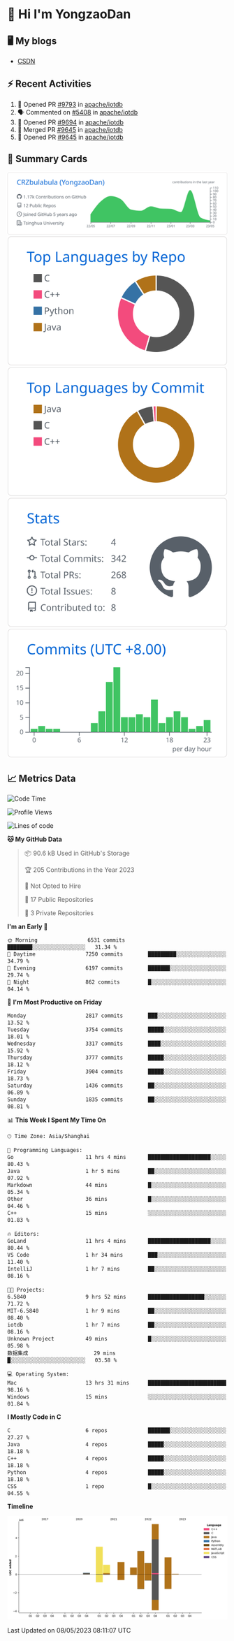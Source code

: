 # 👋 Hi I'm YongzaoDan

## 🖥 My blogs
  + [CSDN](https://blog.csdn.net/CRZbulabula?type=blog)

## ⚡ Recent Activities
<!--START_SECTION:activity-->
1. 💪 Opened PR [#9793](https://github.com/apache/iotdb/pull/9793) in [apache/iotdb](https://github.com/apache/iotdb)
2. 🗣 Commented on [#5408](https://github.com/apache/iotdb/issues/5408) in [apache/iotdb](https://github.com/apache/iotdb)
3. 💪 Opened PR [#9694](https://github.com/apache/iotdb/pull/9694) in [apache/iotdb](https://github.com/apache/iotdb)
4. 🎉 Merged PR [#9645](https://github.com/apache/iotdb/pull/9645) in [apache/iotdb](https://github.com/apache/iotdb)
5. 💪 Opened PR [#9645](https://github.com/apache/iotdb/pull/9645) in [apache/iotdb](https://github.com/apache/iotdb)
<!--END_SECTION:activity-->

## 🎑 Summary Cards

[![](https://raw.githubusercontent.com/CRZbulabula/CRZbulabula/main/profile-summary-card-output/github/0-profile-details.svg)](https://github.com/vn7n24fzkq/github-profile-summary-cards)
[![](https://raw.githubusercontent.com/CRZbulabula/CRZbulabula/main/profile-summary-card-output/github/1-repos-per-language.svg)](https://github.com/vn7n24fzkq/github-profile-summary-cards) [![](https://raw.githubusercontent.com/CRZbulabula/CRZbulabula/main/profile-summary-card-output/github/2-most-commit-language.svg)](https://github.com/vn7n24fzkq/github-profile-summary-cards)
[![](https://raw.githubusercontent.com/CRZbulabula/CRZbulabula/main/profile-summary-card-output/github/3-stats.svg)](https://github.com/vn7n24fzkq/github-profile-summary-cards) [![](https://raw.githubusercontent.com/CRZbulabula/CRZbulabula/main/profile-summary-card-output/github/4-productive-time.svg)](https://github.com/vn7n24fzkq/github-profile-summary-cards)

## 📈 Metrics Data

<!--START_SECTION:waka-->
![Code Time](http://img.shields.io/badge/Code%20Time-107%20hrs%2011%20mins-blue)

![Profile Views](http://img.shields.io/badge/Profile%20Views-6-blue)

![Lines of code](https://img.shields.io/badge/From%20Hello%20World%20I%27ve%20Written-17.5%20million%20lines%20of%20code-blue)

**🐱 My GitHub Data** 

> 📦 90.6 kB Used in GitHub's Storage 
 > 
> 🏆 205 Contributions in the Year 2023
 > 
> 🚫 Not Opted to Hire
 > 
> 📜 17 Public Repositories 
 > 
> 🔑 3 Private Repositories 
 > 
**I'm an Early 🐤** 

```text
🌞 Morning                6531 commits        ████████░░░░░░░░░░░░░░░░░   31.34 % 
🌆 Daytime                7250 commits        █████████░░░░░░░░░░░░░░░░   34.79 % 
🌃 Evening                6197 commits        ███████░░░░░░░░░░░░░░░░░░   29.74 % 
🌙 Night                  862 commits         █░░░░░░░░░░░░░░░░░░░░░░░░   04.14 % 
```
📅 **I'm Most Productive on Friday** 

```text
Monday                   2817 commits        ███░░░░░░░░░░░░░░░░░░░░░░   13.52 % 
Tuesday                  3754 commits        █████░░░░░░░░░░░░░░░░░░░░   18.01 % 
Wednesday                3317 commits        ████░░░░░░░░░░░░░░░░░░░░░   15.92 % 
Thursday                 3777 commits        █████░░░░░░░░░░░░░░░░░░░░   18.12 % 
Friday                   3904 commits        █████░░░░░░░░░░░░░░░░░░░░   18.73 % 
Saturday                 1436 commits        ██░░░░░░░░░░░░░░░░░░░░░░░   06.89 % 
Sunday                   1835 commits        ██░░░░░░░░░░░░░░░░░░░░░░░   08.81 % 
```


📊 **This Week I Spent My Time On** 

```text
🕑︎ Time Zone: Asia/Shanghai

💬 Programming Languages: 
Go                       11 hrs 4 mins       ████████████████████░░░░░   80.43 % 
Java                     1 hr 5 mins         ██░░░░░░░░░░░░░░░░░░░░░░░   07.92 % 
Markdown                 44 mins             █░░░░░░░░░░░░░░░░░░░░░░░░   05.34 % 
Other                    36 mins             █░░░░░░░░░░░░░░░░░░░░░░░░   04.46 % 
C++                      15 mins             ░░░░░░░░░░░░░░░░░░░░░░░░░   01.83 % 

🔥 Editors: 
GoLand                   11 hrs 4 mins       ████████████████████░░░░░   80.44 % 
VS Code                  1 hr 34 mins        ███░░░░░░░░░░░░░░░░░░░░░░   11.40 % 
IntelliJ                 1 hr 7 mins         ██░░░░░░░░░░░░░░░░░░░░░░░   08.16 % 

🐱‍💻 Projects: 
6.5840                   9 hrs 52 mins       ██████████████████░░░░░░░   71.72 % 
MIT-6.5840               1 hr 9 mins         ██░░░░░░░░░░░░░░░░░░░░░░░   08.40 % 
iotdb                    1 hr 7 mins         ██░░░░░░░░░░░░░░░░░░░░░░░   08.16 % 
Unknown Project          49 mins             █░░░░░░░░░░░░░░░░░░░░░░░░   05.98 % 
数据集成                     29 mins             █░░░░░░░░░░░░░░░░░░░░░░░░   03.58 % 

💻 Operating System: 
Mac                      13 hrs 31 mins      █████████████████████████   98.16 % 
Windows                  15 mins             ░░░░░░░░░░░░░░░░░░░░░░░░░   01.84 % 
```

**I Mostly Code in C** 

```text
C                        6 repos             ███████░░░░░░░░░░░░░░░░░░   27.27 % 
Java                     4 repos             █████░░░░░░░░░░░░░░░░░░░░   18.18 % 
C++                      4 repos             █████░░░░░░░░░░░░░░░░░░░░   18.18 % 
Python                   4 repos             █████░░░░░░░░░░░░░░░░░░░░   18.18 % 
CSS                      1 repo              █░░░░░░░░░░░░░░░░░░░░░░░░   04.55 % 
```



**Timeline**

![Lines of Code chart](https://raw.githubusercontent.com/CRZbulabula/CRZbulabula/main/assets/bar_graph.png)


 Last Updated on 08/05/2023 08:11:07 UTC
<!--END_SECTION:waka-->

